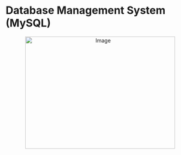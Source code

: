 # Database Management System (MySQL)
<p align="center">
  <img src="Not.jpg" alt="Image" width="400" height="300">
</p>
